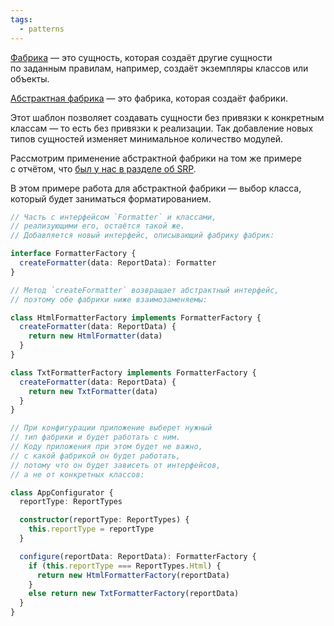 ```yaml
---
tags:
  - patterns
---
```

[Фабрика](https://github.com/kamranahmedse/design-patterns-for-humans#-simple-factory) — это сущность, которая создаёт другие сущности по заданным правилам, например, создаёт экземпляры классов или объекты.

[Абстрактная фабрика](https://refactoring.guru/ru/design-patterns/abstract-factory) — это фабрика, которая создаёт фабрики.

Этот шаблон позволяет создавать сущности без привязки к конкретным классам — то есть без привязки к реализации. Так добавление новых типов сущностей изменяет минимальное количество модулей.

Рассмотрим применение абстрактной фабрики на том же примере с отчётом, что [был у нас в разделе об SRP](https://solidbook.vercel.app/srp/in-ideal-world).

В этом примере работа для абстрактной фабрики — выбор класса, который будет заниматься форматированием.

```ts
// Часть с интерфейсом `Formatter` и классами,
// реализующими его, остаётся такой же.
// Добавляется новый интерфейс, описывающий фабрику фабрик:

interface FormatterFactory {
  createFormatter(data: ReportData): Formatter
}

// Метод `createFormatter` возвращает абстрактный интерфейс,
// поэтому обе фабрики ниже взаимозаменяемы:

class HtmlFormatterFactory implements FormatterFactory {
  createFormatter(data: ReportData) {
    return new HtmlFormatter(data)
  }
}

class TxtFormatterFactory implements FormatterFactory {
  createFormatter(data: ReportData) {
    return new TxtFormatter(data)
  }
}

// При конфигурации приложение выберет нужный
// тип фабрики и будет работать с ним.
// Коду приложения при этом будет не важно,
// с какой фабрикой он будет работать,
// потому что он будет зависеть от интерфейсов,
// а не от конкретных классов:

class AppConfigurator {
  reportType: ReportTypes

  constructor(reportType: ReportTypes) {
    this.reportType = reportType
  }

  configure(reportData: ReportData): FormatterFactory {
    if (this.reportType === ReportTypes.Html) {
      return new HtmlFormatterFactory(reportData)
    }
    else return new TxtFormatterFactory(reportData)
  }
}
```